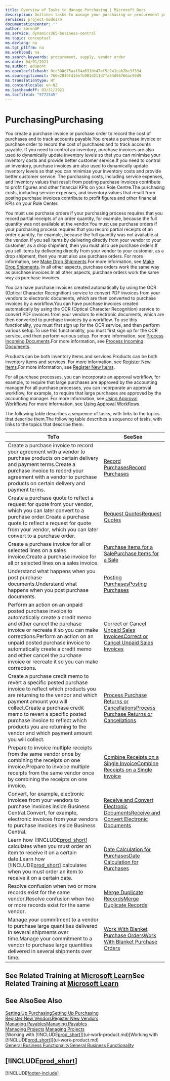 ```yaml
---
title: Overview of Tasks to Manage Purchasing | Microsoft Docs
description: Outlines tasks to manage your purchasing or procurement processes, including how purchase invoices and purchase orders work.
services: project-madeira
documentationcenter: ''
author: SorenGP
ms.service: dynamics365-business-central
ms.topic: conceptual
ms.devlang: na
ms.tgt_pltfrm: na
ms.workload: na
ms.search.keywords: procurement, supply, vendor order
ms.date: 04/01/2021
ms.author: edupont
ms.openlocfilehash: 0cc508d75aaf64a631de47af5c241cab2be3f334
ms.sourcegitcommit: 766e2840fd16efb901d211d7fa64d96766ac99d9
ms.translationtype: HT
ms.contentlocale: en-NZ
ms.lasthandoff: 03/31/2021
ms.locfileid: "5772545"
---
```

# <a name="purchasing"></a><span data-ttu-id="5560a-103">Purchasing</span><span class="sxs-lookup"><span data-stu-id="5560a-103">Purchasing</span></span>
<span data-ttu-id="5560a-104">You create a purchase invoice or purchase order to record the cost of purchases and to track accounts payable.</span><span class="sxs-lookup"><span data-stu-id="5560a-104">You create a purchase invoice or purchase order to record the cost of purchases and to track accounts payable.</span></span> <span data-ttu-id="5560a-105">If you need to control an inventory, purchase invoices are also used to dynamically update inventory levels so that you can minimise your inventory costs and provide better customer service.</span><span class="sxs-lookup"><span data-stu-id="5560a-105">If you need to control an inventory, purchase invoices are also used to dynamically update inventory levels so that you can minimize your inventory costs and provide better customer service.</span></span> <span data-ttu-id="5560a-106">The purchasing costs, including service expenses, and inventory values that result from posting purchase invoices contribute to profit figures and other financial KPIs on your Role Centre.</span><span class="sxs-lookup"><span data-stu-id="5560a-106">The purchasing costs, including service expenses, and inventory values that result from posting purchase invoices contribute to profit figures and other financial KPIs on your Role Center.</span></span>

<span data-ttu-id="5560a-107">You must use purchase orders if your purchasing process requires that you record partial receipts of an order quantity, for example, because the full quantity was not available at the vendor.</span><span class="sxs-lookup"><span data-stu-id="5560a-107">You must use purchase orders if your purchasing process requires that you record partial receipts of an order quantity, for example, because the full quantity was not available at the vendor.</span></span> <span data-ttu-id="5560a-108">If you sell items by delivering directly from your vendor to your customer, as a drop shipment, then you must also use purchase orders.</span><span class="sxs-lookup"><span data-stu-id="5560a-108">If you sell items by delivering directly from your vendor to your customer, as a drop shipment, then you must also use purchase orders.</span></span> <span data-ttu-id="5560a-109">For more information, see [Make Drop Shipments](sales-how-drop-shipment.md).</span><span class="sxs-lookup"><span data-stu-id="5560a-109">For more information, see [Make Drop Shipments](sales-how-drop-shipment.md).</span></span> <span data-ttu-id="5560a-110">In all other aspects, purchase orders work the same way as purchase invoices.</span><span class="sxs-lookup"><span data-stu-id="5560a-110">In all other aspects, purchase orders work the same way as purchase invoices.</span></span>

<span data-ttu-id="5560a-111">You can have purchase invoices created automatically by using the OCR (Optical Character Recognition) service to convert PDF invoices from your vendors to electronic documents, which are then converted to purchase invoices by a workflow.</span><span class="sxs-lookup"><span data-stu-id="5560a-111">You can have purchase invoices created automatically by using the OCR (Optical Character Recognition) service to convert PDF invoices from your vendors to electronic documents, which are then converted to purchase invoices by a workflow.</span></span> <span data-ttu-id="5560a-112">To use this functionality, you must first sign up for the OCR service, and then perform various setup.</span><span class="sxs-lookup"><span data-stu-id="5560a-112">To use this functionality, you must first sign up for the OCR service, and then perform various setup.</span></span> <span data-ttu-id="5560a-113">For more information, see [Process Incoming Documents](across-process-income-documents.md).</span><span class="sxs-lookup"><span data-stu-id="5560a-113">For more information, see [Process Incoming Documents](across-process-income-documents.md).</span></span>      

<span data-ttu-id="5560a-114">Products can be both inventory items and services.</span><span class="sxs-lookup"><span data-stu-id="5560a-114">Products can be both inventory items and services.</span></span> <span data-ttu-id="5560a-115">For more information, see [Register New Items](inventory-how-register-new-items.md).</span><span class="sxs-lookup"><span data-stu-id="5560a-115">For more information, see [Register New Items](inventory-how-register-new-items.md).</span></span>

<span data-ttu-id="5560a-116">For all purchase processes, you can incorporate an approval workflow, for example, to require that large purchases are approved by the accounting manager.</span><span class="sxs-lookup"><span data-stu-id="5560a-116">For all purchase processes, you can incorporate an approval workflow, for example, to require that large purchases are approved by the accounting manager.</span></span> <span data-ttu-id="5560a-117">For more information, see [Using Approval Workflows](across-how-use-approval-workflows.md).</span><span class="sxs-lookup"><span data-stu-id="5560a-117">For more information, see [Using Approval Workflows](across-how-use-approval-workflows.md).</span></span>

<span data-ttu-id="5560a-118">The following table describes a sequence of tasks, with links to the topics that describe them.</span><span class="sxs-lookup"><span data-stu-id="5560a-118">The following table describes a sequence of tasks, with links to the topics that describe them.</span></span>

| <span data-ttu-id="5560a-119">To</span><span class="sxs-lookup"><span data-stu-id="5560a-119">To</span></span> | <span data-ttu-id="5560a-120">See</span><span class="sxs-lookup"><span data-stu-id="5560a-120">See</span></span> |
| --- | --- |
| <span data-ttu-id="5560a-121">Create a purchase invoice to record your agreement with a vendor to purchase products on certain delivery and payment terms.</span><span class="sxs-lookup"><span data-stu-id="5560a-121">Create a purchase invoice to record your agreement with a vendor to purchase products on certain delivery and payment terms.</span></span> |[<span data-ttu-id="5560a-122">Record Purchases</span><span class="sxs-lookup"><span data-stu-id="5560a-122">Record Purchases</span></span>](purchasing-how-record-purchases.md) |
|<span data-ttu-id="5560a-123">Create a purchase quote to reflect a request for quote from your vendor, which you can later convert to a purchase order.</span><span class="sxs-lookup"><span data-stu-id="5560a-123">Create a purchase quote to reflect a request for quote from your vendor, which you can later convert to a purchase order.</span></span>|[<span data-ttu-id="5560a-124">Request Quotes</span><span class="sxs-lookup"><span data-stu-id="5560a-124">Request Quotes</span></span>](purchasing-how-request-quotes.md)|
| <span data-ttu-id="5560a-125">Create a purchase invoice for all or selected lines on a sales invoice.</span><span class="sxs-lookup"><span data-stu-id="5560a-125">Create a purchase invoice for all or selected lines on a sales invoice.</span></span> |[<span data-ttu-id="5560a-126">Purchase Items for a Sale</span><span class="sxs-lookup"><span data-stu-id="5560a-126">Purchase Items for a Sale</span></span>](purchasing-how-purchase-products-sale.md) |
|<span data-ttu-id="5560a-127">Understand what happens when you post purchase documents.</span><span class="sxs-lookup"><span data-stu-id="5560a-127">Understand what happens when you post purchase documents.</span></span>|[<span data-ttu-id="5560a-128">Posting Purchases</span><span class="sxs-lookup"><span data-stu-id="5560a-128">Posting Purchases</span></span>](ui-post-purchases.md)|
| <span data-ttu-id="5560a-129">Perform an action on an unpaid posted purchase invoice to automatically create a credit memo and either cancel the purchase invoice or recreate it so you can make corrections.</span><span class="sxs-lookup"><span data-stu-id="5560a-129">Perform an action on an unpaid posted purchase invoice to automatically create a credit memo and either cancel the purchase invoice or recreate it so you can make corrections.</span></span> |[<span data-ttu-id="5560a-130">Correct or Cancel Unpaid Sales Invoices</span><span class="sxs-lookup"><span data-stu-id="5560a-130">Correct or Cancel Unpaid Sales Invoices</span></span>](purchasing-how-correct-cancel-unpaid-purchase-invoices.md) |
| <span data-ttu-id="5560a-131">Create a purchase credit memo to revert a specific posted purchase invoice to reflect which products you are returning to the vendor and which payment amount you will collect.</span><span class="sxs-lookup"><span data-stu-id="5560a-131">Create a purchase credit memo to revert a specific posted purchase invoice to reflect which products you are returning to the vendor and which payment amount you will collect.</span></span> |[<span data-ttu-id="5560a-132">Process Purchase Returns or Cancellations</span><span class="sxs-lookup"><span data-stu-id="5560a-132">Process Purchase Returns or Cancellations</span></span>](purchasing-how-register-new-vendors.md) |
|<span data-ttu-id="5560a-133">Prepare to invoice multiple receipts from the same vendor once by combining the receipts on one invoice.</span><span class="sxs-lookup"><span data-stu-id="5560a-133">Prepare to invoice multiple receipts from the same vendor once by combining the receipts on one invoice.</span></span>|[<span data-ttu-id="5560a-134">Combine Receipts on a Single Invoice</span><span class="sxs-lookup"><span data-stu-id="5560a-134">Combine Receipts on a Single Invoice</span></span>](purchasing-how-to-combine-receipts.md)|
|<span data-ttu-id="5560a-135">Convert, for example, electronic invoices from your vendors to purchase invoices inside Business Central.</span><span class="sxs-lookup"><span data-stu-id="5560a-135">Convert, for example, electronic invoices from your vendors to purchase invoices inside Business Central.</span></span>|[<span data-ttu-id="5560a-136">Receive and Convert Electronic Documents</span><span class="sxs-lookup"><span data-stu-id="5560a-136">Receive and Convert Electronic Documents</span></span>](purchasing-how-to-receive-and-convert-electronic-documents.md)|
| <span data-ttu-id="5560a-137">Learn how [!INCLUDE[prod_short](includes/prod_short.md)] calculates when you must order an item to receive it on a certain date.</span><span class="sxs-lookup"><span data-stu-id="5560a-137">Learn how [!INCLUDE[prod_short](includes/prod_short.md)] calculates when you must order an item to receive it on a certain date.</span></span>|[<span data-ttu-id="5560a-138">Date Calculation for Purchases</span><span class="sxs-lookup"><span data-stu-id="5560a-138">Date Calculation for Purchases</span></span>](purchasing-date-calculation-for-purchases.md)|
|<span data-ttu-id="5560a-139">Resolve confusion when two or more records exist for the same vendor.</span><span class="sxs-lookup"><span data-stu-id="5560a-139">Resolve confusion when two or more records exist for the same vendor.</span></span>|[<span data-ttu-id="5560a-140">Merge Duplicate Records</span><span class="sxs-lookup"><span data-stu-id="5560a-140">Merge Duplicate Records</span></span>](sales-how-merge-duplicate-records.md)|
|<span data-ttu-id="5560a-141">Manage your commitment to a vendor to purchase large quantities delivered in several shipments over time.</span><span class="sxs-lookup"><span data-stu-id="5560a-141">Manage your commitment to a vendor to purchase large quantities delivered in several shipments over time.</span></span>|[<span data-ttu-id="5560a-142">Work With Blanket Purchase Orders</span><span class="sxs-lookup"><span data-stu-id="5560a-142">Work With Blanket Purchase Orders</span></span>](sales-how-to-create-blanket-sales-orders.md)|

## <a name="see-related-training-at-microsoft-learn"></a><span data-ttu-id="5560a-143">See Related Training at [Microsoft Learn](/learn/paths/purchase-items-services-dynamics-365-business-central/)</span><span class="sxs-lookup"><span data-stu-id="5560a-143">See Related Training at [Microsoft Learn](/learn/paths/purchase-items-services-dynamics-365-business-central/)</span></span>

## <a name="see-also"></a><span data-ttu-id="5560a-144">See Also</span><span class="sxs-lookup"><span data-stu-id="5560a-144">See Also</span></span>
[<span data-ttu-id="5560a-145">Setting Up Purchasing</span><span class="sxs-lookup"><span data-stu-id="5560a-145">Setting Up Purchasing</span></span>](purchasing-setup-purchasing.md)  
[<span data-ttu-id="5560a-146">Register New Vendors</span><span class="sxs-lookup"><span data-stu-id="5560a-146">Register New Vendors</span></span>](purchasing-how-register-new-vendors.md)  
[<span data-ttu-id="5560a-147">Managing Payables</span><span class="sxs-lookup"><span data-stu-id="5560a-147">Managing Payables</span></span>](payables-manage-payables.md)  
<span data-ttu-id="5560a-148">[Managing Projects](projects-manage-projects.md)  </span><span class="sxs-lookup"><span data-stu-id="5560a-148">[Managing Projects](projects-manage-projects.md)  </span></span>  
<span data-ttu-id="5560a-149">[Working with [!INCLUDE[prod_short](includes/prod_short.md)]](ui-work-product.md)</span><span class="sxs-lookup"><span data-stu-id="5560a-149">[Working with [!INCLUDE[prod_short](includes/prod_short.md)]](ui-work-product.md)</span></span>  
[<span data-ttu-id="5560a-150">General Business Functionality</span><span class="sxs-lookup"><span data-stu-id="5560a-150">General Business Functionality</span></span>](ui-across-business-areas.md)

## [!INCLUDE[prod_short](includes/free_trial_md.md)]  


[!INCLUDE[footer-include](includes/footer-banner.md)]
